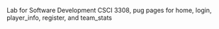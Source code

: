 Lab for Software Development CSCI 3308, pug pages for home, login, player_info, register, and team_stats
